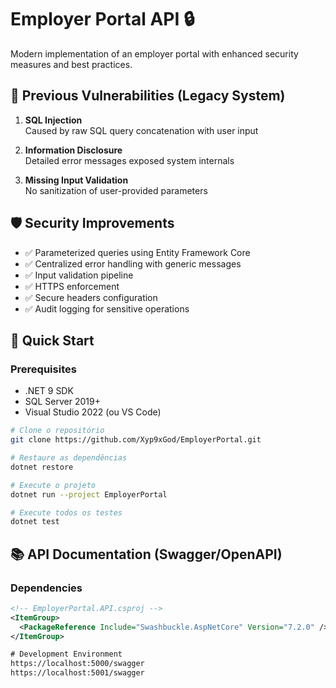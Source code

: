 # Employer Portal API 🔒
Modern implementation of an employer portal with enhanced security measures and best practices.

## 🚨 Previous Vulnerabilities (Legacy System)
1. **SQL Injection**  
   Caused by raw SQL query concatenation with user input
   
2. **Information Disclosure**  
   Detailed error messages exposed system internals
   
3. **Missing Input Validation**  
   No sanitization of user-provided parameters

## 🛡️ Security Improvements
- ✅ Parameterized queries using Entity Framework Core
- ✅ Centralized error handling with generic messages
- ✅ Input validation pipeline
- ✅ HTTPS enforcement
- ✅ Secure headers configuration
- ✅ Audit logging for sensitive operations

## 🚀 Quick Start

### Prerequisites
- .NET 9 SDK
- SQL Server 2019+
- Visual Studio 2022 (ou VS Code)

```bash
# Clone o repositório
git clone https://github.com/Xyp9xGod/EmployerPortal.git

# Restaure as dependências
dotnet restore

# Execute o projeto
dotnet run --project EmployerPortal

# Execute todos os testes
dotnet test
```

## 📚 API Documentation (Swagger/OpenAPI)

### Dependencies
```xml
<!-- EmployerPortal.API.csproj -->
<ItemGroup>
  <PackageReference Include="Swashbuckle.AspNetCore" Version="7.2.0" />
</ItemGroup>

# Development Environment
https://localhost:5000/swagger
https://localhost:5001/swagger
```
